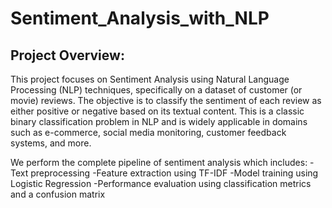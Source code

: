 # Sentiment_Analysis_with_NLP

## Project Overview:
This project focuses on Sentiment Analysis using Natural Language Processing (NLP) techniques, specifically on a dataset of customer (or movie) reviews. The objective is to classify the sentiment of each review as either positive or negative based on its textual content. This is a classic binary classification problem in NLP and is widely applicable in domains such as e-commerce, social media monitoring, customer feedback systems, and more.

We perform the complete pipeline of sentiment analysis which includes:
-Text preprocessing
-Feature extraction using TF-IDF
-Model training using Logistic Regression
-Performance evaluation using classification metrics and a confusion matrix
